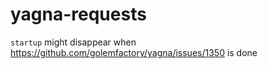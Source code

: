 # yagna-requests

`startup` might disappear when https://github.com/golemfactory/yagna/issues/1350 is done
